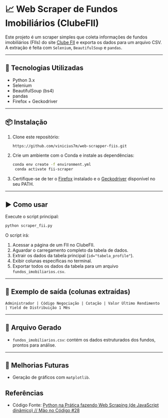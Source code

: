 
# 📈 Web Scraper de Fundos Imobiliários (ClubeFII)

Este projeto é um scraper simples que coleta informações de fundos imobiliários (FIIs) do site [Clube FII](https://www.clubefii.com.br/) e exporta os dados para um arquivo CSV. A extração é feita com `Selenium`, `BeautifulSoup` e `pandas`.

---

## 🔧 Tecnologias Utilizadas

* Python 3.x
* Selenium
* BeautifulSoup (bs4)
* pandas
* Firefox + Geckodriver

---

## 📦 Instalação

1. Clone este repositório:

   ```bash
   https://github.com/vinicius7m/web-scrapper-fiis.git
   ```

2. Crie um ambiente com o Conda e instale as dependências:

   ```bash
   conda env create -f environment.yml
    conda activate fii-scraper

   ```

3. Certifique-se de ter o [Firefox](https://www.mozilla.org/pt-BR/firefox/new/) instalado e o [Geckodriver](https://github.com/mozilla/geckodriver/releases) disponível no seu PATH.

---

## ▶️ Como usar

Execute o script principal:

```bash
python scraper_fii.py
```

O script irá:

1. Acessar a página de um FII no ClubeFII.
2. Aguardar o carregamento completo da tabela de dados.
3. Extrair os dados da tabela principal (`id="tabela_profile"`).
4. Exibir colunas específicas no terminal.
5. Exportar todos os dados da tabela para um arquivo `fundos_imobiliarios.csv`.

---

## 🧪 Exemplo de saída (colunas extraídas)

```
Administrador | Código Negociação | Cotação | Valor Último Rendimento | Yield de Distribuição 1 Mês
```

---

## 📁 Arquivo Gerado

* `fundos_imobiliarios.csv`: contém os dados estruturados dos fundos, prontos para análise.

---

## 🚧 Melhorias Futuras

* Geração de gráficos com `matplotlib`.

## Referências

* Código Fonte: [Python na Prática fazendo Web Scraping (de JavaScript dinâmico) // Mão no Código #28
](https://www.youtube.com/watch?v=Vxl5jUltHBo)
